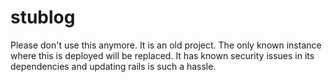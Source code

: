 stublog
=======

Please don't use this anymore. It is an old project. The only known instance where this is deployed will be replaced. It has known security issues in its dependencies and updating rails is such a hassle.
